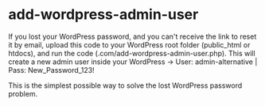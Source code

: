 # add-wordpress-admin-user

If you lost your WordPress password, and you can't receive the link to reset it by email, upload this code to your WordPress root folder (public_html or htdocs), and run the code (<your-site>.com/add-wordpress-admin-user.php). This will create a new admin user inside your WordPress -> User: admin-alternative | Pass: New_Password_123!
  
This is the simplest possible way to solve the lost WordPress password problem.
